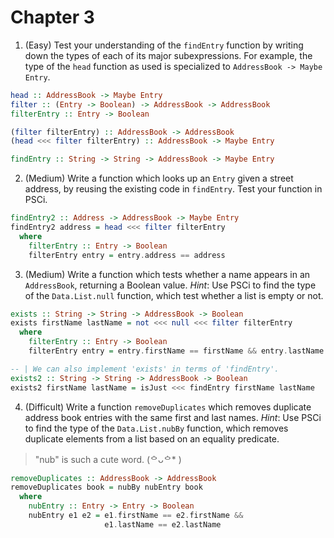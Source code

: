 # Chapter 3

1. (Easy) Test your understanding of the `findEntry` function by writing down
   the types of each of its major subexpressions. For example, the type of the
   `head` function as used is specialized to `AddressBook -> Maybe Entry`.

``` haskell
head :: AddressBook -> Maybe Entry
filter :: (Entry -> Boolean) -> AddressBook -> AddressBook
filterEntry :: Entry -> Boolean

(filter filterEntry) :: AddressBook -> AddressBook
(head <<< filter filterEntry) :: AddressBook -> Maybe Entry

findEntry :: String -> String -> AddressBook -> Maybe Entry
```

2. (Medium) Write a function which looks up an `Entry` given a street address,
   by reusing the existing code in `findEntry`. Test your function in PSCi.

``` haskell
findEntry2 :: Address -> AddressBook -> Maybe Entry
findEntry2 address = head <<< filter filterEntry
  where
    filterEntry :: Entry -> Boolean
    filterEntry entry = entry.address == address
```

3. (Medium) Write a function which tests whether a name appears in an
   `AddressBook`, returning a Boolean value. *Hint*: Use PSCi to find the type
   of the `Data.List.null` function, which test whether a list is empty or not.

``` haskell
exists :: String -> String -> AddressBook -> Boolean
exists firstName lastName = not <<< null <<< filter filterEntry
  where
    filterEntry :: Entry -> Boolean
    filterEntry entry = entry.firstName == firstName && entry.lastName == lastName

-- | We can also implement 'exists' in terms of 'findEntry'.
exists2 :: String -> String -> AddressBook -> Boolean
exists2 firstName lastName = isJust <<< findEntry firstName lastName
```

4. (Difficult) Write a function `removeDuplicates` which removes duplicate
   address book entries with the same first and last names. *Hint*: Use PSCi to
   find the type of the `Data.List.nubBy` function, which removes duplicate
   elements from a list based on an equality predicate.

> "nub" is such a cute word. (ᅌᴗᅌ* )

``` haskell
removeDuplicates :: AddressBook -> AddressBook
removeDuplicates book = nubBy nubEntry book
  where
    nubEntry :: Entry -> Entry -> Boolean
    nubEntry e1 e2 = e1.firstName == e2.firstName &&
                     e1.lastName == e2.lastName
```
